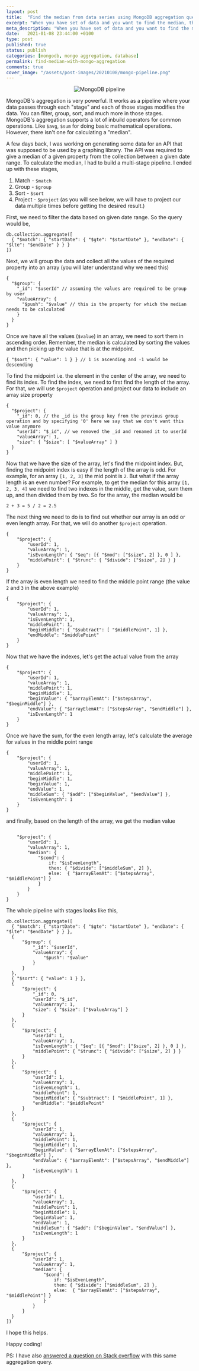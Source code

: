 ```yaml
---
layout: post
title:  "Find the median from data series using MongoDB aggregation query"
excerpt: "When you have set of data and you want to find the median, there is no straightforward way to do it in MongoDB."
meta_description: "When you have set of data and you want to find the median, there is no straightforward way to do it in MongoDB."
date:   2021-01-08 23:44:00 +0100
type: post
published: true
status: publish
categories: [mongodb, mongo aggregation, database]
permalink: find-median-with-mongo-aggregation
comments: true
cover_image: "/assets/post-images/20210108/mongo-pipeline.png"
---
```

<div style="text-align:center">
  <img src="/assets/post-images/20210108/mongo-pipeline.png" alt="MongoDB pipeline" title="MongoDB pipeline" />
</div>

MongoDB's aggregation is very powerful. It works as a pipeline where your data passes through each "stage" and each of those stages modifies the data. You can filter, group, sort, and much more in those stages. MongoDB's aggregation supports a lot of inbuild operators for common operations. Like `$avg`, `$sum` for doing basic mathematical operations. However, there isn't one for calculating a "median".

A few days back, I was working on generating some data for an API that was supposed to be used by a graphing library. The API was required to give a median of a given property from the collection between a given date range. To calculate the median, I had to build a multi-stage pipeline. I ended up with these stages,

1. Match - `$match`
2. Group - `$group`
3. Sort - `$sort`
4. Project - `$project` (as you will see below, we will have to project our data multiple times before getting the desired result.)

First, we need to filter the data based on given date range. So the query would be,

```
db.collection.aggregate([
  { "$match": { "startDate": { "$gte": "$startDate" }, "endDate": { "$lte": "$endDate" } } }
])
```

Next, we will group the data and collect all the values of the required property into an array (you will later understand why we need this)

```
{
  "$group": {
    "_id": "$userId" // assuming the values are required to be group by user
    "valueArray": {
      "$push": "$value" // this is the property for which the median needs to be calculated
    }
  }
}
```

Once we have all the values (`$value`) in an array, we need to sort them in ascending order. Remember, the median is calculated by sorting the values and then picking up the value that is at the midpoint.

```
{ "$sort": { "value": 1 } } // 1 is ascending and -1 would be descending
```

To find the midpoint i.e. the element in the center of the array, we need to find its index. To find the index, we need to first find the length of the array. For that, we will use `$project` operation and project our data to include an array size property

```
{
  "$project": {
    "_id": 0, // the _id is the group key from the previous group operation and by specifying '0' here we say that we don't want this value anymore
    "userId": "$_id", // we removed the _id and renamed it to userId
    "valueArray": 1,
    "size": { "$size": [ "$valueArray" ] }
  }
}
```

Now that we have the size of the array, let's find the midpoint index. But, finding the midpoint index is easy if the length of the array is odd. For example, for an array `[1, 2, 3]` the mid point is `2`. But what if the array length is an even number? For example, to get the median for this array `[1, 2, 3, 4]` we need to find two indexes in the middle, get the value, sum them up, and then divided them by two. So for the array, the median would be

`2 + 3 = 5 / 2 = 2.5`

The next thing we need to do is to find out whether our array is an odd or even length array. For that, we will do another `$project` operation.

```
{
    "$project": {
        "userId": 1,
        "valueArray": 1,
        "isEvenLength": { "$eq": [{ "$mod": ["$size", 2] }, 0 ] },
        "middlePoint": { "$trunc": { "$divide": ["$size", 2] } }
    }
}
```

If the array is even length we need to find the middle point range (the value `2` and `3` in the above example)

```
{
    "$project": {
        "userId": 1,
        "valueArray": 1,
        "isEvenLength": 1,
        "middlePoint": 1,
        "beginMiddle": { "$subtract": [ "$middlePoint", 1] },
        "endMiddle": "$middlePoint"
    }
}
```

Now that we have the indexes, let's get the actual value from the array

```
{
    "$project": {
        "userId": 1,
        "valueArray": 1,
        "middlePoint": 1,
        "beginMiddle": 1,
        "beginValue": { "$arrayElemAt": ["$stepsArray", "$beginMiddle"] },
        "endValue": { "$arrayElemAt": ["$stepsArray", "$endMiddle"] },
        "isEvenLength": 1
    }
}
```

Once we have the sum, for the even length array, let's calculate the average for values in the middle point range

```
{
    "$project": {
        "userId": 1,
        "valueArray": 1,
        "middlePoint": 1,
        "beginMiddle": 1,
        "beginValue": 1,
        "endValue": 1,
        "middleSum": { "$add": ["$beginValue", "$endValue"] },
        "isEvenLength": 1
    }
}
```

and finally, based on the length of the array, we get the median value

```

    "$project": {
        "userId": 1,
        "valueArray": 1,
        "median": {
            "$cond": {
                if: "$isEvenLength",
                then: { "$divide": ["$middleSum", 2] },
                else:  { "$arrayElemAt": ["$stepsArray", "$middlePoint"] }
            }
        }
    }
}
```

The whole pipeline with stages looks like this,

```
db.collection.aggregate([
  { "$match": { "startDate": { "$gte": "$startDate" }, "endDate": { "$lte": "$endDate" } } },
  {
      "$group": {
          "_id": "$userId",
          "valueArray": {
              "$push": "$value"
          }
      }
  },
  { "$sort": { "value": 1 } },
  {
      "$project": {
          "_id": 0,
          "userId": "$_id",
          "valueArray": 1,
          "size": { "$size": ["$valueArray"] }
      }
  },
  {
      "$project": {
          "userId": 1,
          "valueArray": 1,
          "isEvenLength": { "$eq": [{ "$mod": ["$size", 2] }, 0 ] },
          "middlePoint": { "$trunc": { "$divide": ["$size", 2] } }
      }
  },
  {
      "$project": {
          "userId": 1,
          "valueArray": 1,
          "isEvenLength": 1,
          "middlePoint": 1,
          "beginMiddle": { "$subtract": [ "$middlePoint", 1] },
          "endMiddle": "$middlePoint"
      }
  },
  {
      "$project": {
          "userId": 1,
          "valueArray": 1,
          "middlePoint": 1,
          "beginMiddle": 1,
          "beginValue": { "$arrayElemAt": ["$stepsArray", "$beginMiddle"] },
          "endValue": { "$arrayElemAt": ["$stepsArray", "$endMiddle"] },
          "isEvenLength": 1
      }
  },
  {
      "$project": {
          "userId": 1,
          "valueArray": 1,
          "middlePoint": 1,
          "beginMiddle": 1,
          "beginValue": 1,
          "endValue": 1,
          "middleSum": { "$add": ["$beginValue", "$endValue"] },
          "isEvenLength": 1
      }
  },
  {
      "$project": {
          "userId": 1,
          "valueArray": 1,
          "median": {
              "$cond": {
                  if: "$isEvenLength",
                  then: { "$divide": ["$middleSum", 2] },
                  else:  { "$arrayElemAt": ["$stepsArray", "$middlePoint"] }
              }
          }
      }
  }
])
```

I hope this helps.

Happy coding!

PS: I have also <a href="https://stackoverflow.com/questions/20456095/calculate-the-median-in-mongodb-aggregation-framework/55830041#answer-55830041" target="_blank">answered a question on Stack overflow</a> with this same aggregation query.


